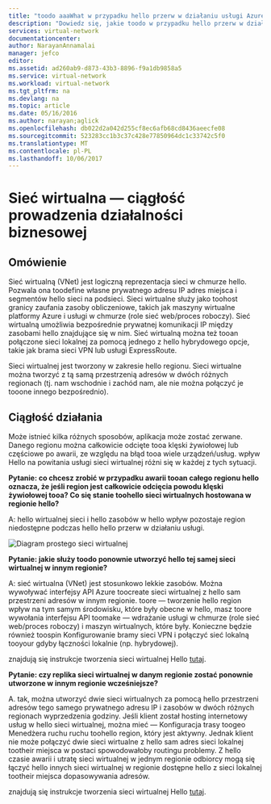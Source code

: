 ```yaml
---
title: "toodo aaaWhat w przypadku hello przerw w działaniu usługi Azure wpływających na sieciach wirtualnych platformy Azure | Dokumentacja firmy Microsoft"
description: "Dowiedz się, jakie toodo w przypadku hello przerw w działaniu usługi Azure wpływających na sieciach wirtualnych platformy Azure."
services: virtual-network
documentationcenter: 
author: NarayanAnnamalai
manager: jefco
editor: 
ms.assetid: ad260ab9-d873-43b3-8896-f9a1db9858a5
ms.service: virtual-network
ms.workload: virtual-network
ms.tgt_pltfrm: na
ms.devlang: na
ms.topic: article
ms.date: 05/16/2016
ms.author: narayan;aglick
ms.openlocfilehash: db022d2a042d255cf8ec6afb68cd8436aeecfe08
ms.sourcegitcommit: 523283cc1b3c37c428e77850964dc1c33742c5f0
ms.translationtype: MT
ms.contentlocale: pl-PL
ms.lasthandoff: 10/06/2017
---
```

# <a name="virtual-network--business-continuity"></a>Sieć wirtualna — ciągłość prowadzenia działalności biznesowej
## <a name="overview"></a>Omówienie
Sieć wirtualną (VNet) jest logiczną reprezentacja sieci w chmurze hello. Pozwala ona toodefine własne prywatnego adresu IP adres miejsca i segmentów hello sieci na podsieci. Sieci wirtualne służy jako toohost granicy zaufania zasoby obliczeniowe, takich jak maszyny wirtualne platformy Azure i usługi w chmurze (role sieć web/proces roboczy). Sieć wirtualną umożliwia bezpośrednie prywatnej komunikacji IP między zasobami hello znajdujące się w nim. Sieć wirtualną można też tooan połączone sieci lokalnej za pomocą jednego z hello hybrydowego opcje, takie jak brama sieci VPN lub usługi ExpressRoute.

Sieci wirtualnej jest tworzony w zakresie hello regionu. Sieci wirtualne można tworzyć z tą samą przestrzenią adresów w dwóch różnych regionach (tj. nam wschodnie i zachód nam, ale nie można połączyć je tooone innego bezpośrednio). 

## <a name="business-continuity"></a>Ciągłość działania
Może istnieć kilka różnych sposobów, aplikacja może zostać zerwane. Danego regionu można całkowicie odcięte tooa klęski żywiołowej lub częściowe po awarii, ze względu na błąd tooa wiele urządzeń/usług. wpływ Hello na powitania usługi sieci wirtualnej różni się w każdej z tych sytuacji.

**Pytanie: co chcesz zrobić w przypadku awarii tooan całego regionu hello oznacza, że jeśli region jest całkowicie odcięcia powodu klęski żywiołowej tooa? Co się stanie toohello sieci wirtualnych hostowana w regionie hello?**

A: hello wirtualnej sieci i hello zasobów w hello wpływ pozostaje region niedostępne podczas hello hello przerw w działaniu usługi.

![Diagram prostego sieci wirtualnej](./media/virtual-network-disaster-recovery-guidance/vnet.png)

**Pytanie: jakie służy toodo ponownie utworzyć hello tej samej sieci wirtualnej w innym regionie?**

A: sieć wirtualna (VNet) jest stosunkowo lekkie zasobów. Można wywoływać interfejsy API Azure toocreate sieci wirtualnej z hello sam przestrzeni adresów w innym regionie. toore — tworzenie hello region wpływ na tym samym środowisku, które były obecne w hello, masz toore wywołania interfejsu API toomake — wdrażanie usługi w chmurze (role sieć web/proces roboczy) i maszyn wirtualnych, które były. Konieczne będzie również toospin Konfigurowanie bramy sieci VPN i połączyć sieć lokalną tooyour gdyby łączności lokalnie (np. hybrydowej).

znajdują się instrukcje tworzenia sieci wirtualnej Hello [tutaj](virtual-networks-create-vnet-arm-pportal.md). 

**Pytanie: czy replika sieci wirtualnej w danym regionie zostać ponownie utworzone w innym regionie wcześniejsze?**

A. tak, można utworzyć dwie sieci wirtualnych za pomocą hello przestrzeni adresów tego samego prywatnego adresu IP i zasobów w dwóch różnych regionach wyprzedzenia godziny. Jeśli klient został hosting internetowy usług w hello sieci wirtualnej, można mieć — Konfiguracja trasy toogeo Menedżera ruchu ruchu toohello region, który jest aktywny. Jednak klient nie może połączyć dwie sieci wirtualne z hello sam adres sieci lokalnej tootheir miejsca w postaci spowodowałoby routingu problemy. Z hello czasie awarii i utratę sieci wirtualnej w jednym regionie odbiorcy mogą się łączyć hello innych sieci wirtualnej w regionie dostępne hello z sieci lokalnej tootheir miejsca dopasowywania adresów.

znajdują się instrukcje tworzenia sieci wirtualnej Hello [tutaj](virtual-networks-create-vnet-arm-pportal.md).

